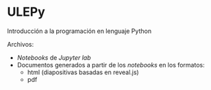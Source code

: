 # ULEPy

Introducción a la programación en lenguaje Python   

Archivos:
* *Notebooks* de *Jupyter lab* 
* Documentos generados a partir de los *notebooks* en los formatos:
    * html (diapositivas basadas en reveal.js)
    * pdf
